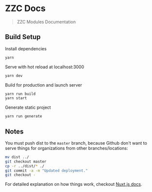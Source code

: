 # ZZC Docs

> ZZC Modules Documentation

## Build Setup

Install dependencies
```bash
yarn
```

Serve with hot reload at localhost:3000
```bash
yarn dev
```

Build for production and launch server
```bash
yarn run build
yarn start
```

Generate static project
```bash
yarn run generate
```

## Notes

You must push dist to the `master` branch, because Github don't want to serve things for organizations from other branches/locations:

```bash
mv dist ../
git checkout master
cp -r ../dist/* ./
git commit -a -m "Updated deployment."
git checkout -
```

For detailed explanation on how things work, checkout [Nuxt.js docs](https://nuxtjs.org).
